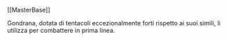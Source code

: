 [[MasterBase]]

Gondrana, dotata di tentacoli eccezionalmente forti rispetto ai suoi simili, li utilizza per combattere in prima linea.